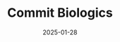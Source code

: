 ---  
layout: startup_page  
title: "Commit Biologics"  
id: "commitbio.com"  
permalink: "/commitbiologicscommitbio.com01282025/"  
website: "https://commitbio.com/"  
funding_round: "Seed"  
funding_amount: "€21.5m"  
investors: "Korys, Novo Holdings, Bioqube Ventures"  
about: "Commit Biologics is developing the Bispecific Complement Engaging (BiCE) platform, a novel approach to activate the complement system for treating cancer and autoimmune diseases. The platform uses single domain antibodies to target and kill specific cells, leveraging the body's natural immune response. This modular system offers a highly targeted and effective method for therapeutic intervention."  
markets: "Biotechnology, Pharmaceuticals, Immunotherapy, Life Science, Medical, Therapeutics"  
hq: "Aarhus, Middle Jutland, Denmark"  
founded_year: "2021"  
linkedin: "https://www.linkedin.com/company/commit-biologics"  
twitter: ""  
instagram: ""  
facebook: ""  
crunchbase: "https://www.crunchbase.com/organization/commit-biologics"  
pitchbook: "https://pitchbook.com/profiles/company/492692-14"  

date_display: "28-Jan-2025"  
date: "2025-01-28"

# SEO Optimization  
meta_title: "Commit Biologics - Seed Funding (€21.5m)"  
meta_description: "Commit Biologics, Commit Biologics is developing the Bispecific Complement Engaging (BiCE) platform, a novel approach to activate the complement system for treating can..."  
meta_keywords: "Commit Biologics, Biotechnology, Pharmaceuticals, Immunotherapy, Life Science, Medical, Therapeutics, Seed funding"  
canonical_url: "https://startup.projectstartups.com/commitbiologicscommitbio.com01282025/"  
---